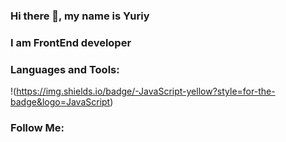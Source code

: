 ### Hi there 👋, my name is Yuriy

### I am FrontEnd developer

### Languages and Tools:

!(https://img.shields.io/badge/-JavaScript-yellow?style=for-the-badge&logo=JavaScript)

### Follow Me:
